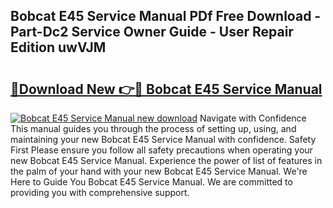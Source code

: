 ## Bobcat E45 Service Manual PDf Free Download - Part-Dc2 Service Owner Guide - User Repair Edition uwVJM

# <h2><a href="http://bc23304.oget.top/?id=Bobcat+E45+Service+Manual">🔗Download New 👉🔴 Bobcat E45 Service Manual</a></h2>

[![Bobcat E45 Service Manual new download](https://i.imgur.com/5g1atiW.png)](http://bc23304.oget.top/?id=Bobcat+E45+Service+Manual)
Navigate with Confidence This manual guides you through the process of setting up, using, and maintaining your new Bobcat E45 Service Manual with confidence. Safety First Please ensure you follow all safety precautions when operating your new Bobcat E45 Service Manual. Experience the power of list of features in the palm of your hand with your new Bobcat E45 Service Manual. We're Here to Guide You Bobcat E45 Service Manual. We are committed to providing you with comprehensive support.

